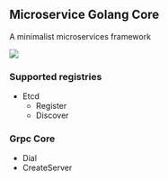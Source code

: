 ## Microservice Golang Core
A minimalist microservices framework

<img src="https://minio.lhdht.cn/public/logo-object.png">

### Supported registries
- Etcd
  - Register
  - Discover

### Grpc Core
- Dial
- CreateServer
